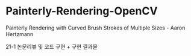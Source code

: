 # Painterly-Rendering-OpenCV
Painterly Rendering with Curved Brush Strokes of Multiple Sizes - Aaron Hertzmann

21-1 논문리뷰 및 코드 구현 + 구현 결과물
